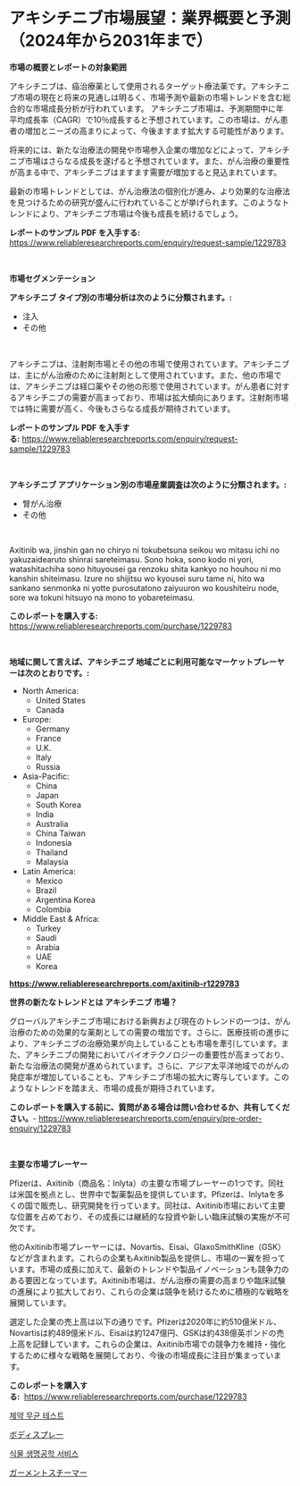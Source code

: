 <p><h1>アキシチニブ市場展望：業界概要と予測（2024年から2031年まで）</h1></p><p><strong>市場の概要とレポートの対象範囲</strong></p>
<p><p>アキシチニブは、癌治療薬として使用されるターゲット療法薬です。アキシチニブ市場の現在と将来の見通しは明るく、市場予測や最新の市場トレンドを含む総合的な市場成長分析が行われています。 アキシチニブ市場は、予測期間中に年平均成長率（CAGR）で10％成長すると予想されています。この市場は、がん患者の増加とニーズの高まりによって、今後ますます拡大する可能性があります。</p><p>将来的には、新たな治療法の開発や市場参入企業の増加などによって、アキシチニブ市場はさらなる成長を遂げると予想されています。また、がん治療の重要性が高まる中で、アキシチニブはますます需要が増加すると見込まれています。</p><p>最新の市場トレンドとしては、がん治療法の個別化が進み、より効果的な治療法を見つけるための研究が盛んに行われていることが挙げられます。このようなトレンドにより、アキシチニブ市場は今後も成長を続けるでしょう。</p></p>
<p><strong>レポートのサンプル PDF を入手する:</strong> <a href="https://www.reliableresearchreports.com/enquiry/request-sample/1229783">https://www.reliableresearchreports.com/enquiry/request-sample/1229783</a></p>
<p>&nbsp;</p>
<p><strong>市場セグメンテーション</strong></p>
<p><strong>アキシチニブ タイプ別の市場分析は次のように分類されます。:</strong></p>
<p><ul><li>注入</li><li>その他</li></ul></p>
<p>&nbsp;</p>
<p><p>アキシチニブは、注射剤市場とその他の市場で使用されています。アキシチニブは、主にがん治療のために注射剤として使用されています。また、他の市場では、アキシチニブは経口薬やその他の形態で使用されています。がん患者に対するアキシチニブの需要が高まっており、市場は拡大傾向にあります。注射剤市場では特に需要が高く、今後もさらなる成長が期待されています。</p></p>
<p><strong>レポートのサンプル PDF を入手する:</strong>&nbsp;<a href="https://www.reliableresearchreports.com/enquiry/request-sample/1229783">https://www.reliableresearchreports.com/enquiry/request-sample/1229783</a></p>
<p>&nbsp;</p>
<p><strong> アキシチニブ アプリケーション別の市場産業調査は次のように分類されます。:</strong></p>
<p><ul><li>腎がん治療</li><li>その他</li></ul></p>
<p>&nbsp;</p>
<p><p>Axitinib wa, jinshin gan no chiryo ni tokubetsuna seikou wo mitasu ichi no yakuzaidearuto shinrai sareteimasu. Sono hoka, sono kodo ni yori, watashitachiha sono hituyousei ga renzoku shita kankyo no houhou ni mo kanshin shiteimasu. Izure no shijitsu wo kyousei suru tame ni, hito wa sankano senmonka ni yotte purosutatono zaiyuuron wo koushiteiru node, sore wa tokuni hitsuyo na mono to yobareteimasu.</p></p>
<p><strong>このレポートを購入する:</strong>&nbsp; <a href="https://www.reliableresearchreports.com/purchase/1229783">https://www.reliableresearchreports.com/purchase/1229783</a></p>
<p>&nbsp;</p>
<p><strong>地域に関して言えば、アキシチニブ 地域ごとに利用可能なマーケットプレーヤーは次のとおりです。:</strong></p>
<p><ul>
    <li>
        North America:
        <ul>
            <li>United States</li>
            <li>Canada</li>
        </ul>
    </li>
    <li>
        Europe:
        <ul>
            <li>Germany</li>
            <li>France</li>
            <li>U.K.</li>
            <li>Italy</li>
            <li>Russia</li>
        </ul>
    </li>
    <li>
        Asia-Pacific:
        <ul>
            <li>China</li>
            <li>Japan</li>
            <li>South Korea</li>
            <li>India</li>
            <li>Australia</li>
            <li>China Taiwan</li>
            <li>Indonesia</li>
            <li>Thailand</li>
            <li>Malaysia</li>
        </ul>
    </li>
    <li>
        Latin America:
        <ul>
            <li>Mexico</li>
            <li>Brazil</li>
            <li>Argentina Korea</li>
            <li>Colombia</li>
        </ul>
    </li>
    <li>
        Middle East & Africa:
        <ul>
            <li>Turkey</li>
            <li>Saudi</li>
            <li>Arabia</li>
            <li>UAE</li>
            <li>Korea</li>
        </ul>
    </li>
    </ul></p>
<p><strong><a href="https://www.reliableresearchreports.com/axitinib-r1229783">https://www.reliableresearchreports.com/axitinib-r1229783</a></strong>&nbsp;</p>
<p><strong>世界の新たなトレンドとは アキシチニブ 市場？</strong></p>
<p><p>グローバルアキシチニブ市場における新興および現在のトレンドの一つは、がん治療のための効果的な薬剤としての需要の増加です。さらに、医療技術の進歩により、アキシチニブの治療効果が向上していることも市場を牽引しています。また、アキシチニブの開発においてバイオテクノロジーの重要性が高まっており、新たな治療法の開発が進められています。さらに、アジア太平洋地域でのがんの発症率が増加していることも、アキシチニブ市場の拡大に寄与しています。このようなトレンドを踏まえ、市場の成長が期待されています。</p></p>
<p><strong>このレポートを購入する前に、質問がある場合は問い合わせるか、共有してください。</strong>- <a href="https://www.reliableresearchreports.com/enquiry/pre-order-enquiry/1229783">https://www.reliableresearchreports.com/enquiry/pre-order-enquiry/1229783</a></p>
<p>&nbsp;</p>
<p><strong>主要な市場プレーヤー</strong></p>
<p><p>Pfizerは、Axitinib（商品名：Inlyta）の主要な市場プレーヤーの1つです。同社は米国を拠点とし、世界中で製薬製品を提供しています。Pfizerは、Inlytaを多くの国で販売し、研究開発を行っています。同社は、Axitinib市場において主要な位置を占めており、その成長には継続的な投資や新しい臨床試験の実施が不可欠です。</p><p>他のAxitinib市場プレーヤーには、Novartis、Eisai、GlaxoSmithKline（GSK）などが含まれます。これらの企業もAxitinib製品を提供し、市場の一翼を担っています。市場の成長に加えて、最新のトレンドや製品イノベーションも競争力のある要因となっています。Axitinib市場は、がん治療の需要の高まりや臨床試験の進展により拡大しており、これらの企業は競争を続けるために積極的な戦略を展開しています。</p><p>選定した企業の売上高は以下の通りです。Pfizerは2020年に約510億米ドル、Novartisは約489億米ドル、Eisaiは約1247億円、GSKは約438億英ポンドの売上高を記録しています。これらの企業は、Axitinib市場での競争力を維持・強化するために様々な戦略を展開しており、今後の市場成長に注目が集まっています。</p></p>
<p><strong>このレポートを購入する:</strong>&nbsp;&nbsp;<a href="https://www.reliableresearchreports.com/purchase/1229783">https://www.reliableresearchreports.com/purchase/1229783</a></p>
<p><p><a href="https://medium.com/@kennayundt/%EC%A0%9C%EC%95%BD-%EC%82%B0%EC%97%85%EC%9D%98-%EC%82%B4%EA%B7%A0-%EA%B2%80%EC%82%AC-%EC%8B%9C%EC%9E%A5-%EC%8B%9C%EC%9E%A5-%EC%A0%90%EC%9C%A0%EC%9C%A8-%EC%8B%9C%EC%9E%A5-%ED%8A%B8%EB%A0%8C%EB%93%9C-%EA%B7%B8%EB%A6%AC%EA%B3%A0-%EB%AF%B8%EB%9E%98-%EC%84%B1%EC%9E%A5%EC%9D%84-%ED%83%90%EC%83%89%ED%95%98%EB%8B%A4-a3c552db8945">제약 무균 테스트</a></p><p><a href="https://medium.com/@redsalmon1949/%E3%83%9C%E3%83%87%E3%82%A3%E3%83%BC%E3%82%B9%E3%83%97%E3%83%AC%E3%83%BC%E3%83%9E%E3%83%BC%E3%82%B1%E3%83%83%E3%83%88%E3%82%B7%E3%82%A7%E3%82%A2%E3%81%AE%E9%80%B2%E5%8C%96%E3%81%A8%E5%B8%82%E5%A0%B4%E6%88%90%E9%95%B7%E3%83%88%E3%83%AC%E3%83%B3%E3%83%892024%E5%B9%B4%E3%81%8B%E3%82%892031%E5%B9%B4%E3%81%BE%E3%81%A7-b7f94da9370a">ボディスプレー</a></p><p><a href="https://medium.com/@kenyonjohns/%EC%8B%9D%EB%AC%BC-%EC%83%9D%EB%AA%85%EA%B3%B5%ED%95%99-%EC%84%9C%EB%B9%84%EC%8A%A4-%EC%8B%9C%EC%9E%A5-%EC%9C%A0%ED%98%95-%EC%9D%91%EC%9A%A9-%EB%B0%8F-%EC%A7%80%EB%A6%AC%EB%B3%84-%EC%A2%85%ED%95%A9-%ED%8F%89%EA%B0%80-54072b6c5caa">식물 생명공학 서비스</a></p><p><a href="https://medium.com/@kaiyohnson76845/%E8%A1%A3%E9%A1%9E%E3%82%B9%E3%83%81%E3%83%BC%E3%83%9E%E3%83%BC%E5%B8%82%E5%A0%B4%E8%A6%8F%E6%A8%A1%E3%81%AF-%E4%B8%96%E7%95%8C%E7%94%A3%E6%A5%AD%E3%81%AB%E3%81%8A%E3%81%91%E3%82%8B%E6%9C%80%E9%81%A9%E3%81%AA%E3%83%9E%E3%83%BC%E3%82%B1%E3%83%86%E3%82%A3%E3%83%B3%E3%82%B0%E3%83%81%E3%83%A3%E3%83%8D%E3%83%AB%E3%82%92%E6%98%8E%E3%82%89%E3%81%8B%E3%81%AB%E3%81%99%E3%82%8B-8ae880fe486b">ガーメントスチーマー</a></p></p>